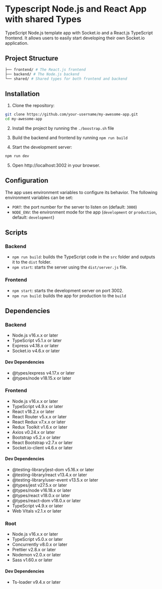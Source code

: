 # Typescript Node.js and React App with shared Types

TypeScript Node.js template app with Socket.io and a React.js TypeScript frontend. It allows users to easily start developing their own Socket.io application.

## Project Structure

```bash
├── frontend/ # The React.js frontend
├── backend/ # The Node.js backend
└── shared/ # Shared types for both frontend and backend
```

## Installation

1. Clone the repository:
```bash
git clone https://github.com/your-username/my-awesome-app.git
cd my-awesome-app
````

2. Install the project by running the `./boostrap.sh` file

3. Build the backend and frontend by running `npm run build`

4. Start the development server:

```bash
npm run dev
```

5. Open http://localhost:3002 in your browser.

## Configuration

The app uses environment variables to configure its behavior. The following environment variables can be set:

- `PORT`: the port number for the server to listen on (default: `3000`)
- `NODE_ENV`: the environment mode for the app (`development` or `production`, default: `development`)

## Scripts

### Backend

- `npm run build`: builds the TypeScript code in the `src` folder and outputs it to the `dist` folder.
- `npm start`: starts the server using the `dist/server.js` file.

### Frontend

- `npm start`: starts the development server on port 3002.
- `npm run build`: builds the app for production to the `build`

## Dependencies

### Backend

- Node.js v16.x.x or later
- TypeScript v5.1.x or later
- Express v4.18.x or later
- Socket.io v4.6.x or later

#### Dev Dependencies

- @types/express v4.17.x or later
- @types/node v18.15.x or later

### Frontend

- Node.js v16.x.x or later
- TypeScript v4.9.x or later
- React v18.2.x or later
- React Router v5.x.x or later
- React Redux v7.x.x or later
- Redux Toolkit v1.6.x or later
- Axios v0.24.x or later
- Bootstrap v5.2.x or later
- React Bootstrap v2.7.x or later
- Socket.io-client v4.6.x or later

#### Dev Dependencies

- @testing-library/jest-dom v5.16.x or later
- @testing-library/react v13.4.x or later
- @testing-library/user-event v13.5.x or later
- @types/jest v27.5.x or later
- @types/node v16.18.x or later
- @types/react v18.0.x or later
- @types/react-dom v18.0.x or later
- TypeScript v4.9.x or later
- Web Vitals v2.1.x or later

### Root

- Node.js v16.x.x or later
- TypeScript v5.0.x or later
- Concurrently v8.0.x or later
- Prettier v2.8.x or later
- Nodemon v2.0.x or later
- Sass v1.60.x or later

#### Dev Dependencies

- Ts-loader v9.4.x or later
